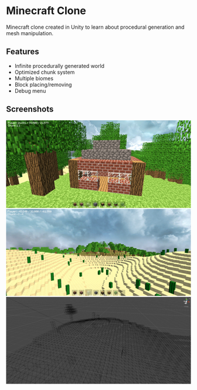 # Minecraft Clone
Minecraft clone created in Unity to learn about procedural generation and mesh manipulation.

## Features

- Infinite procedurally generated world
- Optimized chunk system
- Multiple biomes
- Block placing/removing
- Debug menu

## Screenshots

![Milestone 4-1](Screenshots/Milestone4-1.png)
![Milestone 4-2](Screenshots/Milestone4-2.png)
![Wireframe](Screenshots/Wireframe.png)